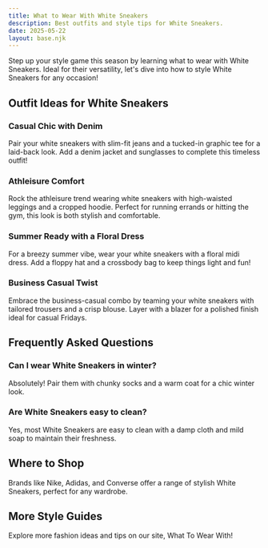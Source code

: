 ```yaml
---
title: What to Wear With White Sneakers
description: Best outfits and style tips for White Sneakers.
date: 2025-05-22
layout: base.njk
---
```


Step up your style game this season by learning what to wear with White Sneakers. Ideal for their versatility, let's dive into how to style White Sneakers for any occasion!

## Outfit Ideas for White Sneakers

### Casual Chic with Denim
Pair your white sneakers with slim-fit jeans and a tucked-in graphic tee for a laid-back look. Add a denim jacket and sunglasses to complete this timeless outfit!

### Athleisure Comfort
Rock the athleisure trend wearing white sneakers with high-waisted leggings and a cropped hoodie. Perfect for running errands or hitting the gym, this look is both stylish and comfortable.

### Summer Ready with a Floral Dress
For a breezy summer vibe, wear your white sneakers with a floral midi dress. Add a floppy hat and a crossbody bag to keep things light and fun!

### Business Casual Twist
Embrace the business-casual combo by teaming your white sneakers with tailored trousers and a crisp blouse. Layer with a blazer for a polished finish ideal for casual Fridays.

## Frequently Asked Questions

### Can I wear White Sneakers in winter?
Absolutely! Pair them with chunky socks and a warm coat for a chic winter look.

### Are White Sneakers easy to clean?
Yes, most White Sneakers are easy to clean with a damp cloth and mild soap to maintain their freshness.

## Where to Shop

Brands like Nike, Adidas, and Converse offer a range of stylish White Sneakers, perfect for any wardrobe.

## More Style Guides

Explore more fashion ideas and tips on our site, What To Wear With!
